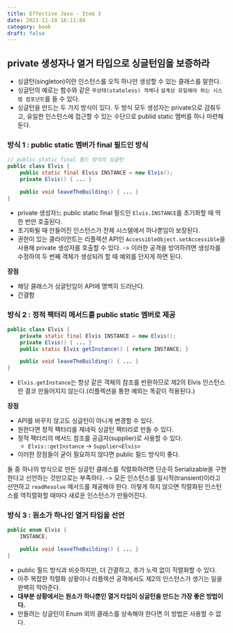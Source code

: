 ```yaml
---
title: Effective Java - Item 3
date: 2021-11-10 16:11:84
category: book
draft: false
---
```


## private 생성자나 열거 타입으로 싱글턴임을 보증하라

- 싱글턴(singleton)이란 인스턴스를 오직 하나만 생성할 수 있는 클래스를 말한다.
- 싱글턴의 예로는 함수와 같은 `무상태(stateless) 객체`나 `설계상 유일해야 하는 시스템 컴포넌트`를 들 수 있다.
- 싱글턴을 만드는 두 가지 방식이 있다. 두 방식 모두 생성자는 private으로 감춰두고, 유일한 인스턴스에 접근할 수 있는 수단으로 publid static 멤버를 하나 마련해둔다.

### 방식 1 : public static 멤버가 final 필드인 방식
```java
// public static final 필드 방식의 싱글턴
public class Elvis {
    public static final Elvis INSTANCE = new Elvis();
    private Elvis() { ... }

    public void leaveTheBuilding() { ... } 
}
```

- private 생성자느 public static final 필드인 `Elvis.INSTANCE`를 초기화할 때 딱 한 번만 호출된다.
- 초기화될 때 만들어진 인스턴스가 전체 시스템에서 하나뿐임이 보장된다.
- 권한이 있는 클라이언트는 리플렉션 API인 `AccessibleObject.setAccessible`을 사용해 private 생성자를 호출할 수 있다. -> 이러한 공격을 방어하려면 생성자를 수정하여 두 번째 객체가 생성되려 할 때 예외를 던지게 하면 된다.

**장점**
- 해당 클래스가 싱글턴임이 API에 명백히 드러난다.
- 간결함


### 방식 2 : 정적 팩터리 메서드를 public static 멤버로 제공
```java
public class Elvis {
    private static final Elvis INSTANCE = new Elvis();
    private Elvis() { ... }
    public static Elvis getInstance() { return INSTANCE; }

    public void leaveTheBuilding() { ... }
}
```

- `Elvis.getInstance`는 항상 같은 객체의 참조를 반환하므로 제2의 Elvis 인스턴스란 결코 만들어지지 않는다.(리플렉션을 통한 예외는 똑같이 적용된다.)

**장점**
- API를 바꾸지 않고도 싱글턴이 아니게 변경할 수 있다.
- 원한다면 정적 팩터리를 제네릭 싱글턴 팩터리로 만들 수 있다.
- 정적 팩터리의 메서드 참조를 공급자(supplier)로 사용할 수 있다.
    - `Elvis::getInstance` -> `Supplier<Elvis>`
- 이러한 장점들이 굳이 필요하지 않다면 public 필드 방식이 좋다.

둘 중 하나의 방식으로 만든 싱글턴 클래스를 직렬화하려면 단순히 Serializable을 구현한다고 선언하는 것만으로는 부족하다. -> 모든 인스턴스를 일시적(transient)이라고 선언하고 `readResolve` 메서드를 제공해야 한다. 이렇게 하지 않으면 직렬화된 인스턴스를 역직렬화할 때마다 새로운 인스턴스가 만들어진다.


### 방식 3 : 원소가 하나인 열거 타입을 선언

```java
public enum Elvis {
    INSTANCE;

    public void leaveTheBuilding() { ... }
}
```

- public 필드 방식과 비슷하지만, 더 간결하고, 추가 노력 없이 직렬화할 수 있다.
- 아주 복잡한 직렬화 상황이나 리플렉션 공격에서도 제2의 인스턴스가 생기는 일을 완벽히 막아준다.
- **대부분 상황에서는 원소가 하나뿐인 열거 타입이 싱글턴을 만드는 가장 좋은 방법이다.**
- 만들려는 싱글턴이 Enum 외의 클래스를 상속해야 한다면 이 방법은 사용할 수 없다.
